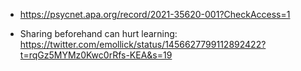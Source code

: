   - https://psycnet.apa.org/record/2021-35620-001?CheckAccess=1

  - Sharing beforehand can hurt learning:
    https://twitter.com/emollick/status/1456627799112892422?t=rqGz5MYMz0Kwc0rRfs-KEA&s=19